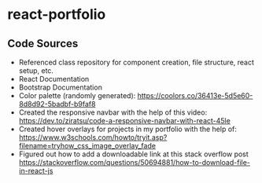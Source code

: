 # react-portfolio

## Code Sources

* Referenced class repository for component creation, file structure, react setup, etc.
* React Documentation
* Bootstrap Documentation
* Color palette (randomly generated): https://coolors.co/36413e-5d5e60-8d8d92-5badbf-b9faf8
* Created the responsive navbar with the help of this video: https://dev.to/ziratsu/code-a-responsive-navbar-with-react-45le
* Created hover overlays for projects in my portfolio with the help of: https://www.w3schools.com/howto/tryit.asp?filename=tryhow_css_image_overlay_fade
* Figured out how to add a downloadable link at this stack overflow post https://stackoverflow.com/questions/50694881/how-to-download-file-in-react-js